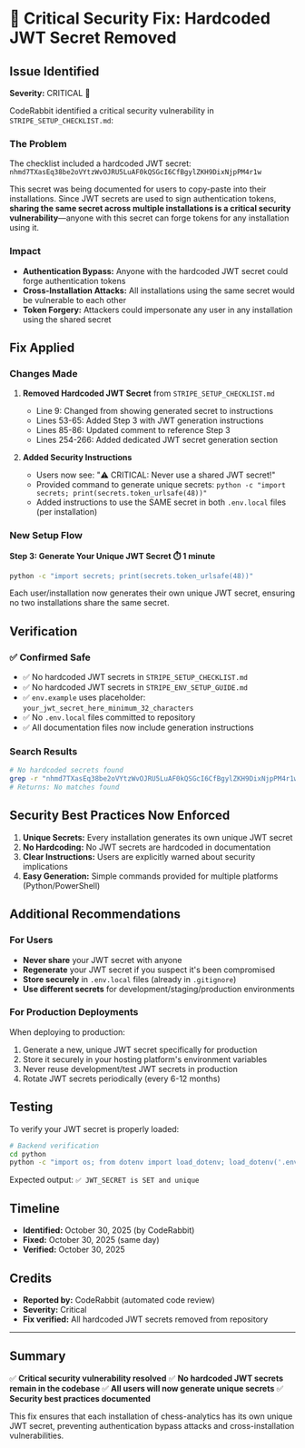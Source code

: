 # 🔐 Critical Security Fix: Hardcoded JWT Secret Removed

## Issue Identified

**Severity:** CRITICAL 🚨

CodeRabbit identified a critical security vulnerability in `STRIPE_SETUP_CHECKLIST.md`:

### The Problem

The checklist included a hardcoded JWT secret: `nhmd7TXasEq38be2oVYtzWvOJRU5LuAF0kQSGcI6CfBgylZKH9DixNjpPM4r1w`

This secret was being documented for users to copy-paste into their installations. Since JWT secrets are used to sign authentication tokens, **sharing the same secret across multiple installations is a critical security vulnerability**—anyone with this secret can forge tokens for any installation using it.

### Impact

- **Authentication Bypass:** Anyone with the hardcoded JWT secret could forge authentication tokens
- **Cross-Installation Attacks:** All installations using the same secret would be vulnerable to each other
- **Token Forgery:** Attackers could impersonate any user in any installation using the shared secret

## Fix Applied

### Changes Made

1. **Removed Hardcoded JWT Secret** from `STRIPE_SETUP_CHECKLIST.md`
   - Line 9: Changed from showing generated secret to instructions
   - Lines 53-65: Added Step 3 with JWT generation instructions
   - Lines 85-86: Updated comment to reference Step 3
   - Lines 254-266: Added dedicated JWT secret generation section

2. **Added Security Instructions**
   - Users now see: "⚠️ CRITICAL: Never use a shared JWT secret!"
   - Provided command to generate unique secrets: `python -c "import secrets; print(secrets.token_urlsafe(48))"`
   - Added instructions to use the SAME secret in both `.env.local` files (per installation)

### New Setup Flow

**Step 3: Generate Your Unique JWT Secret ⏱️ 1 minute**

```bash
python -c "import secrets; print(secrets.token_urlsafe(48))"
```

Each user/installation now generates their own unique JWT secret, ensuring no two installations share the same secret.

## Verification

### ✅ Confirmed Safe

- ✅ No hardcoded JWT secrets in `STRIPE_SETUP_CHECKLIST.md`
- ✅ No hardcoded JWT secrets in `STRIPE_ENV_SETUP_GUIDE.md`
- ✅ `env.example` uses placeholder: `your_jwt_secret_here_minimum_32_characters`
- ✅ No `.env.local` files committed to repository
- ✅ All documentation files now include generation instructions

### Search Results

```bash
# No hardcoded secrets found
grep -r "nhmd7TXasEq38be2oVYtzWvOJRU5LuAF0kQSGcI6CfBgylZKH9DixNjpPM4r1w" .
# Returns: No matches found
```

## Security Best Practices Now Enforced

1. **Unique Secrets:** Every installation generates its own unique JWT secret
2. **No Hardcoding:** No JWT secrets are hardcoded in documentation
3. **Clear Instructions:** Users are explicitly warned about security implications
4. **Easy Generation:** Simple commands provided for multiple platforms (Python/PowerShell)

## Additional Recommendations

### For Users

- **Never share** your JWT secret with anyone
- **Regenerate** your JWT secret if you suspect it's been compromised
- **Store securely** in `.env.local` files (already in `.gitignore`)
- **Use different secrets** for development/staging/production environments

### For Production Deployments

When deploying to production:
1. Generate a new, unique JWT secret specifically for production
2. Store it securely in your hosting platform's environment variables
3. Never reuse development/test JWT secrets in production
4. Rotate JWT secrets periodically (every 6-12 months)

## Testing

To verify your JWT secret is properly loaded:

```bash
# Backend verification
cd python
python -c "import os; from dotenv import load_dotenv; load_dotenv('.env.local'); secret = os.getenv('JWT_SECRET'); print('✅ JWT_SECRET is SET and unique' if secret and len(secret) >= 32 else '❌ JWT_SECRET is NOT SET or too short')"
```

Expected output: `✅ JWT_SECRET is SET and unique`

## Timeline

- **Identified:** October 30, 2025 (by CodeRabbit)
- **Fixed:** October 30, 2025 (same day)
- **Verified:** October 30, 2025

## Credits

- **Reported by:** CodeRabbit (automated code review)
- **Severity:** Critical
- **Fix verified:** All hardcoded JWT secrets removed from repository

---

## Summary

✅ **Critical security vulnerability resolved**
✅ **No hardcoded JWT secrets remain in the codebase**
✅ **All users will now generate unique secrets**
✅ **Security best practices documented**

This fix ensures that each installation of chess-analytics has its own unique JWT secret, preventing authentication bypass attacks and cross-installation vulnerabilities.
